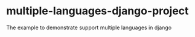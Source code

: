 # multiple-languages-django-project
The example to demonstrate support multiple languages in django
